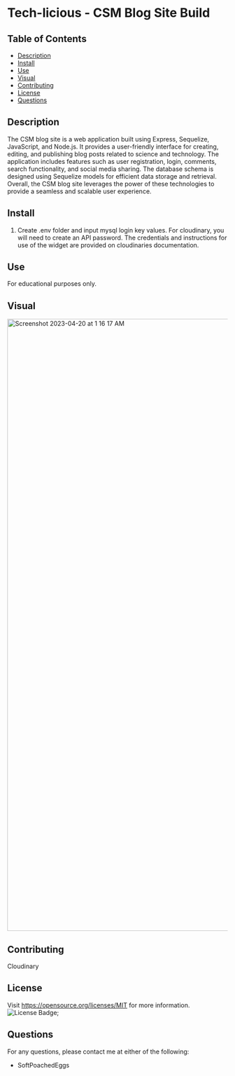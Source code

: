 # Tech-licious - CSM Blog Site Build
## Table of Contents
- [Description](#description)
- [Install](#install)
- [Use](#use)
- [Visual](#visual)
- [Contributing](#contributing)
- [License](#license)
- [Questions](#questions)

## Description
The CSM blog site is a web application built using Express, Sequelize, JavaScript, and Node.js. It provides a user-friendly interface for creating, editing, and publishing blog posts related to science and technology. The application includes features such as user registration, login, comments, search functionality, and social media sharing. The database schema is designed using Sequelize models for efficient data storage and retrieval. Overall, the CSM blog site leverages the power of these technologies to provide a seamless and scalable user experience.
## Install
1. Create .env folder and input mysql login key values. For cloudinary, you will need to create an API password. The credentials and instructions for use of the widget are provided on cloudinaries documentation.
## Use
For educational purposes only.
## Visual
<img width="1398" alt="Screenshot 2023-04-20 at 1 16 17 AM" src="https://user-images.githubusercontent.com/115499632/233264966-73a8b032-fb39-46a9-b99e-07d829af4d80.png">

## Contributing
Cloudinary
## License
Visit https://opensource.org/licenses/MIT for more information.
![License Badge](https://img.shields.io/badge/license-MIT-orange);
## Questions
For any questions, please contact me at either of the following:
* SoftPoachedEggs
